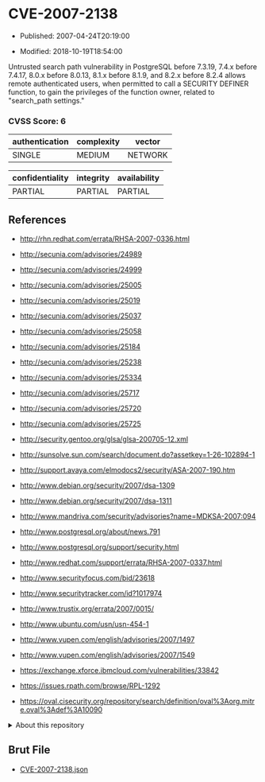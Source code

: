 # CVE-2007-2138

- Published: 2007-04-24T20:19:00

- Modified: 2018-10-19T18:54:00

Untrusted search path vulnerability in PostgreSQL before 7.3.19, 7.4.x before 7.4.17, 8.0.x before 8.0.13, 8.1.x before 8.1.9, and 8.2.x before 8.2.4 allows remote authenticated users, when permitted to call a SECURITY DEFINER function, to gain the privileges of the function owner, related to "search_path settings."

### CVSS Score: **6**

| authentication | complexity | vector |
| --- | --- | --- |
| SINGLE | MEDIUM | NETWORK |

| confidentiality | integrity | availability |
| --- | --- | --- |
| PARTIAL | PARTIAL | PARTIAL |

## References

* http://rhn.redhat.com/errata/RHSA-2007-0336.html

* http://secunia.com/advisories/24989

* http://secunia.com/advisories/24999

* http://secunia.com/advisories/25005

* http://secunia.com/advisories/25019

* http://secunia.com/advisories/25037

* http://secunia.com/advisories/25058

* http://secunia.com/advisories/25184

* http://secunia.com/advisories/25238

* http://secunia.com/advisories/25334

* http://secunia.com/advisories/25717

* http://secunia.com/advisories/25720

* http://secunia.com/advisories/25725

* http://security.gentoo.org/glsa/glsa-200705-12.xml

* http://sunsolve.sun.com/search/document.do?assetkey=1-26-102894-1

* http://support.avaya.com/elmodocs2/security/ASA-2007-190.htm

* http://www.debian.org/security/2007/dsa-1309

* http://www.debian.org/security/2007/dsa-1311

* http://www.mandriva.com/security/advisories?name=MDKSA-2007:094

* http://www.postgresql.org/about/news.791

* http://www.postgresql.org/support/security.html

* http://www.redhat.com/support/errata/RHSA-2007-0337.html

* http://www.securityfocus.com/bid/23618

* http://www.securitytracker.com/id?1017974

* http://www.trustix.org/errata/2007/0015/

* http://www.ubuntu.com/usn/usn-454-1

* http://www.vupen.com/english/advisories/2007/1497

* http://www.vupen.com/english/advisories/2007/1549

* https://exchange.xforce.ibmcloud.com/vulnerabilities/33842

* https://issues.rpath.com/browse/RPL-1292

* https://oval.cisecurity.org/repository/search/definition/oval%3Aorg.mitre.oval%3Adef%3A10090

<details>
<summary>About this repository</summary> 

  This repository is part of the project [Live Hack CVE](https://github.com/Live-Hack-CVE). Main website can be found [www.live-hack.org](https://www.live-hack.org) 
  
  Made by [Sn0wAlice](https://github.com/Sn0wAlice) for the people that care about security and need to have a feed of the latest CVEs. Hope you enjoy it, don't forget to star the repo and follow me on [Twitter](https://twitter.com/Sn0wAlice) and [Github](https://github.com/Sn0wAlice). And that is my [personnal website](https://www.alice-snow.me/)

  - [Home Page](https://github.com/Live-Hack-CVE)
  - [Framework](https://github.com/Live-Hack-CVE/cve-framework)
  - [CVE database](https://github.com/Live-Hack-CVE/full_database)
  - [Changelog](https://github.com/Live-Hack-CVE/Changelog)
</details>

## Brut File

* [CVE-2007-2138.json](https://raw.githubusercontent.com/Live-Hack-CVE/full_database/main/cves/2007/CVE-2007-2138.json)


